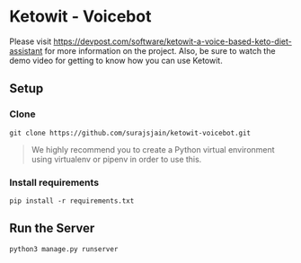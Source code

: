 # Ketowit - Voicebot
Please visit https://devpost.com/software/ketowit-a-voice-based-keto-diet-assistant for more information on the project. Also, be sure to watch the demo video for getting to know how you can use Ketowit.

## Setup
### Clone
```
git clone https://github.com/surajsjain/ketowit-voicebot.git
```
> We highly recommend you to create a Python virtual environment using virtualenv or pipenv in order to use this.
### Install requirements
```
pip install -r requirements.txt
```
## Run the Server
```
python3 manage.py runserver
